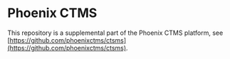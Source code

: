 Phoenix CTMS
=====

This repository is a supplemental part of the Phoenix CTMS platform, see [https://github.com/phoenixctms/ctsms](https://github.com/phoenixctms/ctsms).
